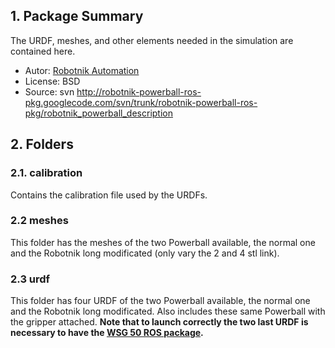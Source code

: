 ## 1. Package Summary ##

The URDF, meshes, and other elements needed in the simulation are contained here.

  * Autor: [Robotnik Automation](http://www.robotnik.eu/)
  * License: BSD
  * Source: svn http://robotnik-powerball-ros-pkg.googlecode.com/svn/trunk/robotnik-powerball-ros-pkg/robotnik_powerball_description

## 2. Folders ##

### 2.1. calibration ###

Contains the calibration file used by the URDFs.

### 2.2 meshes ###

This folder has the meshes of the two Powerball available, the normal one and the Robotnik long modificated (only vary the 2 and 4 stl link).

### 2.3 urdf ###

This folder has four URDF of the two Powerball available, the normal one and the Robotnik long modificated. Also includes these same Powerball with the gripper attached. **Note that to launch correctly the two last URDF is necessary to have the [WSG 50 ROS package](http://code.google.com/p/wsg50-ros-pkg/).**